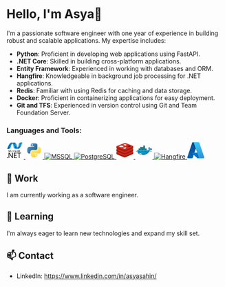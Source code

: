 # Hello, I'm Asya👋

I'm a passionate software engineer with one year of experience in building robust and scalable applications. My expertise includes:

- **Python**: Proficient in developing web applications using FastAPI.
- **.NET Core**: Skilled in building cross-platform applications.
- **Entity Framework**: Experienced in working with databases and ORM.
- **Hangfire**: Knowledgeable in background job processing for .NET applications.
- **Redis**: Familiar with using Redis for caching and data storage.
- **Docker**: Proficient in containerizing applications for easy deployment.
- **Git and TFS**: Experienced in version control using Git and Team Foundation Server.
<h3 align="left">Languages and Tools:</h3>
<p align="left">
  <a href="https://www.microsoft.com/net" target="_blank" rel="noreferrer">
    <img src="https://raw.githubusercontent.com/devicons/devicon/master/icons/dot-net/dot-net-original-wordmark.svg" alt=".NET" width="40" height="40"/>
  </a>
  <a href="https://www.python.org/" target="_blank" rel="noreferrer">
    <img src="https://raw.githubusercontent.com/devicons/devicon/master/icons/python/python-original.svg" alt="Python" width="40" height="40"/>
  </a>
  <a href="https://www.microsoft.com/en-us/sql-server" target="_blank" rel="noreferrer">
    <img src="https://www.svgrepo.com/show/303229/microsoft-sql-server-logo.svg" alt="MSSQL" width="40" height="40"/>
  </a>
  <a href="https://www.postgresql.org/" target="_blank" rel="noreferrer">
    <img src="https://www.postgresql.org/media/img/about/press/elephant.png" alt="PostgreSQL" width="40" height="40"/>
  </a>
  <a href="https://redis.io/" target="_blank" rel="noreferrer">
    <img src="https://raw.githubusercontent.com/devicons/devicon/master/icons/redis/redis-original.svg" alt="Redis" width="40" height="40"/>
  </a>
  <a href="https://www.docker.com/" target="_blank" rel="noreferrer">
    <img src="https://raw.githubusercontent.com/devicons/devicon/master/icons/docker/docker-original.svg" alt="Docker" width="40" height="40"/>
  </a>
  <a href="https://www.hangfire.io/" target="_blank" rel="noreferrer">
    <img src="https://raw.githubusercontent.com/devicons/devicon/master/icons/hangfire/hangfire-original.svg" alt="Hangfire" width="40" height="40"/>
  </a>
  <a href="https://azure.microsoft.com/en-us/services/devops/repos/" target="_blank" rel="noreferrer">
    <img src="https://raw.githubusercontent.com/devicons/devicon/master/icons/azure/azure-original.svg" alt="Azure Repos" width="40" height="40"/>
  </a>
</p>

## 💼 Work

I am currently working as a software engineer.

## 🌱 Learning

I'm always eager to learn new technologies and expand my skill set. 

## 📫 Contact

- LinkedIn: https://www.linkedin.com/in/asyasahin/
